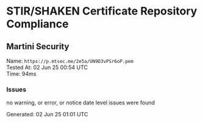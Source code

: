 # STIR/SHAKEN Certificate Repository Compliance

## Martini Security

Name: `https://p.mtsec.me/2e5a/UN9D3vPSr6oP.pem`\
Tested At: 02 Jun 25 00:54 UTC\
Time: 94ms

### Issues

no warning, or error, or notice date level issues were found

Generated: 02 Jun 25 01:01 UTC